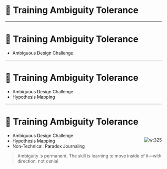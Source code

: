 # 🧭 Training Ambiguity Tolerance

<!--
Architects must learn to operate confidently in the fog—making decisions, framing direction, and enabling motion when clarity is incomplete.

Set the stage by reminding your audience: architecture isn’t about waiting for certainty, it’s about enabling forward movement *despite* uncertainty.
-->

---

# 🧭 Training Ambiguity Tolerance

- Ambiguous Design Challenge  
<!-- 
Design a system (e.g., feature toggles, audit logs) with half the requirements left vague or contradictory.  
Track your assumptions, then revise as new (conflicting) data arrives.  
Purpose: Practice iterative design under evolving conditions.  
Speaker note: This trains the ability to move forward without getting stuck. Show how ambiguity can be bounded, not solved.
-->

---

# 🧭 Training Ambiguity Tolerance

- Ambiguous Design Challenge  
- Hypothesis Mapping  
<!-- 
Pick a real design choice. Write 3 hypotheses about unknowns (e.g., scale, skills, edge cases).  
Define low-effort ways to test or validate each.  
Purpose: Encourages decision-by-experiment, not guesswork.  
Speaker note: Frame architecture as a series of experiments. This approach improves agility and reduces decision paralysis.
-->

---

# 🧭 Training Ambiguity Tolerance

<div style="float:right"> 

![w:325](https://m.media-amazon.com/images/I/41Up7v+SW6L._SY300_SX300_.jpg ) 

</div>

- Ambiguous Design Challenge  
- Hypothesis Mapping  
- Non-Technical: Paradox Journaling  
<!-- 
Each day, write down one paradox you notice (e.g., “We must move fast and not break things.”)  
Reflect on your reaction and decisions made.  
Purpose: Builds emotional awareness and calm in the face of uncertainty.  
Speaker note: This expands ambiguity tolerance from technical reasoning to emotional regulation—critical for sustainable architectural leadership.
-->

> Ambiguity is permanent. The skill is learning to move inside of 
> it—with direction, not denial.

<!--
Wrap up with reassurance: Ambiguity doesn’t block progress.  
Instead of resisting it, develop fluency in it.  
Good architecture is built through movement, not stasis.
-->




<!--
---
Title: The Art of Thinking Clearly by Rolf Dobelli
Purpose: A practical guide to identifying mental traps, especially helpful when dealing with ambiguity and decision friction.
-->